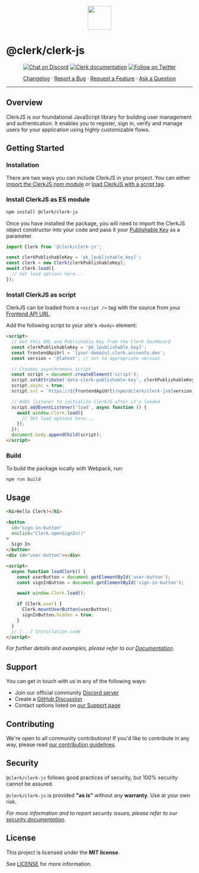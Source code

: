 <p align="center">
  <a href="https://clerk.com?utm_source=github&utm_medium=clerk_js" target="_blank" rel="noopener noreferrer">
    <picture>
      <source media="(prefers-color-scheme: dark)" srcset="https://images.clerk.com/static/logo-dark-mode-400x400.png">
      <img src="https://images.clerk.com/static/logo-light-mode-400x400.png" height="64">
    </picture>
  </a>
  <br />
</p>

# @clerk/clerk-js

<div align="center">

[![Chat on Discord](https://img.shields.io/discord/856971667393609759.svg?logo=discord)](https://clerk.com/discord)
[![Clerk documentation](https://img.shields.io/badge/documentation-clerk-green.svg)](https://clerk.com/docs?utm_source=github&utm_medium=clerk_js)
[![Follow on Twitter](https://img.shields.io/twitter/follow/ClerkDev?style=social)](https://twitter.com/intent/follow?screen_name=ClerkDev)

[Changelog](https://github.com/clerk/javascript/blob/main/packages/clerk-js/CHANGELOG.md)
·
[Report a Bug](https://github.com/clerk/javascript/issues/new?assignees=&labels=needs-triage&projects=&template=BUG_REPORT.yml)
·
[Request a Feature](https://feedback.clerk.com/roadmap)
·
[Ask a Question](https://github.com/clerk/javascript/discussions)

</div>

---

## Overview

ClerkJS is our foundational JavaScript library for building user management and authentication. It enables you to register, sign in, verify and manage users for your application using highly customizable flows.

## Getting Started

### Installation

There are two ways you can include ClerkJS in your project. You can either [import the ClerkJS npm module](#install-clerkjs-as-es-module) or [load ClerkJS with a script tag](#install-clerkjs-as-script).

### Install ClerkJS as ES module

```sh
npm install @clerk/clerk-js
```

Once you have installed the package, you will need to import the ClerkJS object constructor into your code and pass it your [Publishable Key](https://dashboard.clerk.com/last-active?path=api-keys) as a parameter.

```js
import Clerk from '@clerk/clerk-js';

const clerkPublishableKey = 'pk_[publishable_key]';
const clerk = new Clerk(clerkPublishableKey);
await clerk.load({
  // Set load options here...
});
```

### Install ClerkJS as script

ClerkJS can be loaded from a `<script />` tag with the source from your [Frontend API URL](https://dashboard.clerk.com/last-active?path=api-keys).

Add the following script to your site's `<body>` element:

```html
<script>
  // Get this URL and Publishable Key from the Clerk Dashboard
  const clerkPublishableKey = 'pk_[publishable_key]';
  const frontendApiUrl = '[your-domain].clerk.accounts.dev';
  const version = '@latest'; // Set to appropriate version

  // Creates asynchronous script
  const script = document.createElement('script');
  script.setAttribute('data-clerk-publishable-key', clerkPublishableKey);
  script.async = true;
  script.src = `https://${frontendApiUrl}/npm/@clerk/clerk-js${version}/dist/clerk.browser.js`;

  // Adds listener to initialize ClerkJS after it's loaded
  script.addEventListener('load', async function () {
    await window.Clerk.load({
      // Set load options here...
    });
  });
  document.body.appendChild(script);
</script>
```

### Build

To build the package locally with Webpack, run:

```sh
npm run build
```

## Usage

```html
<h1>Hello Clerk!</h1>

<button
  id="sign-in-button"
  onclick="Clerk.openSignIn()"
>
  Sign In
</button>
<div id="user-button"></div>

<script>
  async function loadClerk() {
    const userButton = document.getElementById('user-button');
    const signInButton = document.getElementById('sign-in-button');

    await window.Clerk.load();

    if (Clerk.user) {
      Clerk.mountUserButton(userButton);
      signInButton.hidden = true;
    }
  }
  // [...] Installation code
</script>
```

_For further details and examples, please refer to our [Documentation](https://clerk.com/docs?utm_source=github&utm_medium=clerk_js)._

## Support

You can get in touch with us in any of the following ways:

- Join our official community [Discord server](https://clerk.com/discord)
- Create a [GitHub Discussion](https://github.com/clerk/javascript/discussions)
- Contact options listed on [our Support page](https://clerk.com/support?utm_source=github&utm_medium=clerk_js)

## Contributing

We're open to all community contributions! If you'd like to contribute in any way, please read [our contribution guidelines](https://github.com/clerk/javascript/blob/main/docs/CONTRIBUTING.md).

## Security

`@clerk/clerk-js` follows good practices of security, but 100% security cannot be assured.

`@clerk/clerk-js` is provided **"as is"** without any **warranty**. Use at your own risk.

_For more information and to report security issues, please refer to our [security documentation](https://github.com/clerk/javascript/blob/main/docs/SECURITY.md)._

## License

This project is licensed under the **MIT license**.

See [LICENSE](https://github.com/clerk/javascript/blob/main/packages/clerk-js/LICENSE) for more information.
